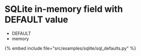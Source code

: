 # SQLite in-memory field with DEFAULT value


* DEFAULT
* memory

{% embed include file="src/examples/sqlite/sql_defaults.py" %}


